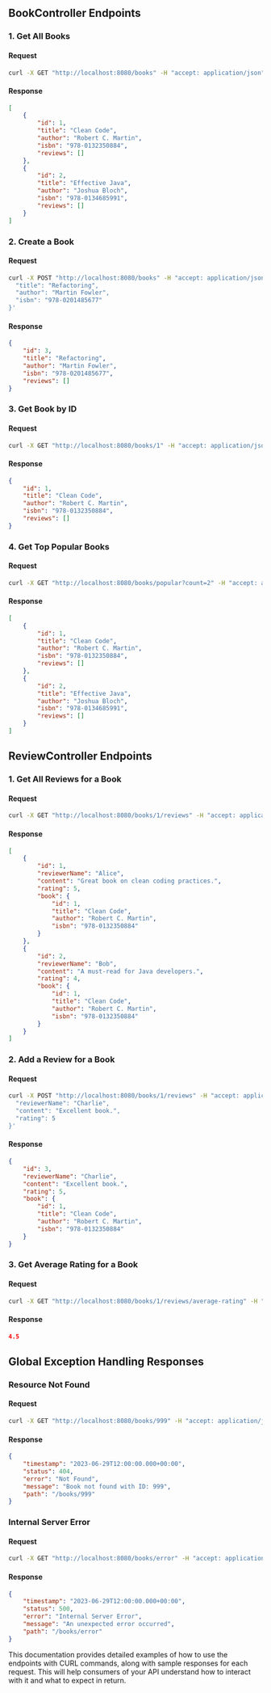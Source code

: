 ## BookController Endpoints

### 1. Get All Books

#### Request
```bash
curl -X GET "http://localhost:8080/books" -H "accept: application/json"
```

#### Response
```json
[
    {
        "id": 1,
        "title": "Clean Code",
        "author": "Robert C. Martin",
        "isbn": "978-0132350884",
        "reviews": []
    },
    {
        "id": 2,
        "title": "Effective Java",
        "author": "Joshua Bloch",
        "isbn": "978-0134685991",
        "reviews": []
    }
]
```

### 2. Create a Book

#### Request
```bash
curl -X POST "http://localhost:8080/books" -H "accept: application/json" -H "Content-Type: application/json" -d '{
  "title": "Refactoring",
  "author": "Martin Fowler",
  "isbn": "978-0201485677"
}'
```

#### Response
```json
{
    "id": 3,
    "title": "Refactoring",
    "author": "Martin Fowler",
    "isbn": "978-0201485677",
    "reviews": []
}
```

### 3. Get Book by ID

#### Request
```bash
curl -X GET "http://localhost:8080/books/1" -H "accept: application/json"
```

#### Response
```json
{
    "id": 1,
    "title": "Clean Code",
    "author": "Robert C. Martin",
    "isbn": "978-0132350884",
    "reviews": []
}
```

### 4. Get Top Popular Books

#### Request
```bash
curl -X GET "http://localhost:8080/books/popular?count=2" -H "accept: application/json"
```

#### Response
```json
[
    {
        "id": 1,
        "title": "Clean Code",
        "author": "Robert C. Martin",
        "isbn": "978-0132350884",
        "reviews": []
    },
    {
        "id": 2,
        "title": "Effective Java",
        "author": "Joshua Bloch",
        "isbn": "978-0134685991",
        "reviews": []
    }
]
```

## ReviewController Endpoints

### 1. Get All Reviews for a Book

#### Request
```bash
curl -X GET "http://localhost:8080/books/1/reviews" -H "accept: application/json"
```

#### Response
```json
[
    {
        "id": 1,
        "reviewerName": "Alice",
        "content": "Great book on clean coding practices.",
        "rating": 5,
        "book": {
            "id": 1,
            "title": "Clean Code",
            "author": "Robert C. Martin",
            "isbn": "978-0132350884"
        }
    },
    {
        "id": 2,
        "reviewerName": "Bob",
        "content": "A must-read for Java developers.",
        "rating": 4,
        "book": {
            "id": 1,
            "title": "Clean Code",
            "author": "Robert C. Martin",
            "isbn": "978-0132350884"
        }
    }
]
```

### 2. Add a Review for a Book

#### Request
```bash
curl -X POST "http://localhost:8080/books/1/reviews" -H "accept: application/json" -H "Content-Type: application/json" -d '{
  "reviewerName": "Charlie",
  "content": "Excellent book.",
  "rating": 5
}'
```

#### Response
```json
{
    "id": 3,
    "reviewerName": "Charlie",
    "content": "Excellent book.",
    "rating": 5,
    "book": {
        "id": 1,
        "title": "Clean Code",
        "author": "Robert C. Martin",
        "isbn": "978-0132350884"
    }
}
```

### 3. Get Average Rating for a Book

#### Request
```bash
curl -X GET "http://localhost:8080/books/1/reviews/average-rating" -H "accept: application/json"
```

#### Response
```json
4.5
```

## Global Exception Handling Responses

### Resource Not Found

#### Request
```bash
curl -X GET "http://localhost:8080/books/999" -H "accept: application/json"
```

#### Response
```json
{
    "timestamp": "2023-06-29T12:00:00.000+00:00",
    "status": 404,
    "error": "Not Found",
    "message": "Book not found with ID: 999",
    "path": "/books/999"
}
```

### Internal Server Error

#### Request
```bash
curl -X GET "http://localhost:8080/books/error" -H "accept: application/json"
```

#### Response
```json
{
    "timestamp": "2023-06-29T12:00:00.000+00:00",
    "status": 500,
    "error": "Internal Server Error",
    "message": "An unexpected error occurred",
    "path": "/books/error"
}
```

This documentation provides detailed examples of how to use the endpoints with CURL commands, along with sample responses for each request. This will help consumers of your API understand how to interact with it and what to expect in return.